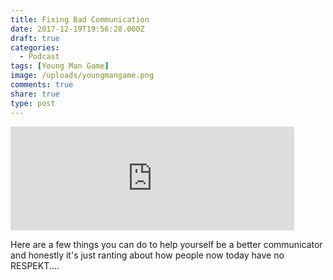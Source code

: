 ```yaml
---
title: Fixing Bad Communication
date: 2017-12-19T19:56:28.000Z
draft: true
categories:
  - Podcast
tags: [Young Man Game]
image: /uploads/youngmangame.png
comments: true
share: true
type: post
---
```

<iframe width="90%" height="166" scrolling="no" frameborder="no" allow="autoplay" src="https://w.soundcloud.com/player/?url=https%3A//api.soundcloud.com/tracks/371947616&color=%23ff5500&auto_play=false&hide_related=true&show_comments=false&show_user=true&show_reposts=false&show_teaser=false"></iframe>

<br/>

Here are a few things you can do to help yourself be a better communicator and honestly it's just ranting about how people now today have no RESPEKT....
